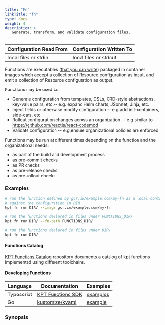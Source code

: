 ```yaml
---
title: "Fn"
linkTitle: "fn"
type: docs
weight: 4
description: >
   Generate, transform, and validate configuration files.
---
```


| Configuration Read From | Configuration Written To |
|-------------------------|--------------------------|
| local files or stdin    | local files or stdout    |

Functions are executables ([that you can write](#developing-functions))
packaged in container images which accept a collection of Resource
configuration as input, and emit a collection of Resource configuration as output.

Functions may be used to:

* Generate configuration from templates, DSLs, CRD-style abstractions,
  key-value pairs, etc.-- e.g. expand Helm charts, JSonnet, Jinja, etc.
* Inject fields or otherwise modify configuration -- e.g.add init-containers,
  side-cars, etc
* Rollout configuration changes across an organization -- e.g.similar to
  https://github.com/reactjs/react-codemod
* Validate configuration -- e.g.ensure organizational policies are enforced

Functions may be run at different times depending on the function and
the organizational needs:

* as part of the build and development process
* as pre-commit checks
* as PR checks
* as pre-release checks
* as pre-rollout checks

### Examples

```sh
# run the function defined by gcr.io/example.com/my-fn as a local container
# against the configuration in DIR
kpt fn run DIR/ --image gcr.io/example.com/my-fn
```

```sh
# run the functions declared in files under FUNCTIONS_DIR/
kpt fn run DIR/ --fn-path FUNCTIONS_DIR/
```

```sh
# run the functions declared in files under DIR/
kpt fn run DIR/
```

#### Functions Catalog

[KPT Functions Catalog][catalog] repository documents a catalog of kpt
functions implemented using different toolchains.

#### Developing Functions

| Language   | Documentation               | Examples                    |
|------------|-----------------------------|-----------------------------|
| Typescript | [KPT Functions SDK][sdk-ts] | [examples][sdk-ts-examples] |
| Go         | [kustomize/kyaml][kyaml]    | [example][kyaml-example]    |

### Synopsis

[run]: run
[source]: source
[sink]: sink
[cfg]: ../cfg
[pkg]: ../pkg
[sdk-ts]: https://googlecontainertools.github.io/kpt-functions-sdk/
[sdk-ts-quickstart]: https://googlecontainertools.github.io/kpt-functions-sdk/docs/develop-quickstart.html
[sdk-ts-examples]: https://github.com/GoogleContainerTools/kpt-functions-sdk/tree/master/ts/demo-functions/src
[catalog]: https://googlecontainertools.github.io/kpt-functions-catalog/
[kyaml]: https://github.com/kubernetes-sigs/kustomize/tree/master/kyaml
[kyaml-example]: https://github.com/kubernetes-sigs/kustomize/blob/master/functions/examples/injection-tshirt-sizes/image/main.go

